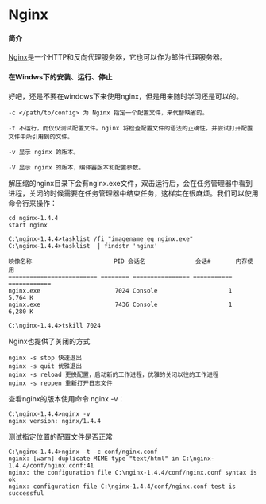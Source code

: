 # Nginx
#### 简介
[Nginx](http://nginx.org)是一个HTTP和反向代理服务器，它也可以作为邮件代理服务器。

#### 在Windws下的安装、运行、停止
好吧，还是不要在windows下来使用nginx，但是用来随时学习还是可以的。  

    -c </path/to/config> 为 Nginx 指定一个配置文件，来代替缺省的。

    -t 不运行，而仅仅测试配置文件。nginx 将检查配置文件的语法的正确性，并尝试打开配置文件中所引用到的文件。

    -v 显示 nginx 的版本。

    -V 显示 nginx 的版本，编译器版本和配置参数。 

解压缩的nginx目录下会有nginx.exe文件，双击运行后，会在任务管理器中看到进程，关闭的时候需要在任务管理器中结束任务，这样实在很麻烦。我们可以使用命令行来操作：  

    cd nginx-1.4.4
    start nginx

    C:\nginx-1.4.4>tasklist /fi "imagename eq nginx.exe"
    C:\nginx-1.4.4>tasklist  | findstr 'nginx'

    映像名称                       PID 会话名              会话#       内存使用
    ========================= ======== ================ =========== ============
    nginx.exe                     7024 Console                    1      5,764 K
    nginx.exe                     7436 Console                    1      6,280 K

    C:\nginx-1.4.4>tskill 7024

Nginx也提供了关闭的方式  

    nginx -s stop 快速退出
    nginx -s quit 优雅退出
    nginx -s reload 更换配置，启动新的工作进程，优雅的关闭以往的工作进程
    nginx -s reopen 重新打开日志文件
    
查看nginx的版本使用命令 nginx -v：  

    C:\nginx-1.4.4>nginx -v
    nginx version: nginx/1.4.4

测试指定位置的配置文件是否正常  

    C:\nginx-1.4.4>nginx -t -c conf/nginx.conf
    nginx: [warn] duplicate MIME type "text/html" in C:\nginx-1.4.4/conf/nginx.conf:41
    nginx: the configuration file C:\nginx-1.4.4/conf/nginx.conf syntax is ok
    nginx: configuration file C:\nginx-1.4.4/conf/nginx.conf test is successful




